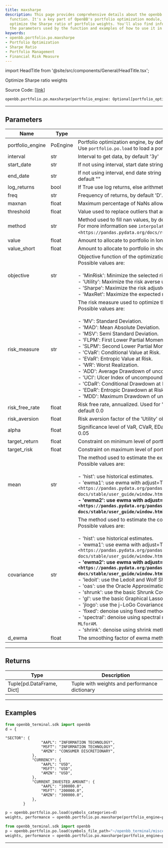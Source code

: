 ```yaml
---
title: maxsharpe
description: This page provides comprehensive details about the openbb.portfolio.po.maxsharpe
  function. It's a key part of OpenBB's portfolio optimization module, designed to
  optimize the Sharpe ratio of portfolio weights. You'll also find information about
  the parameters used by the function and examples of how to use it in portfolio management.
keywords:
- openbb.portfolio.po.maxsharpe
- Portfolio Optimization
- Sharpe Ratio
- Portfolio Management
- Financial Risk Measure
---
```


import HeadTitle from '@site/src/components/General/HeadTitle.tsx';

<HeadTitle title="portfolio.po.maxsharpe - Reference | OpenBB SDK Docs" />

Optimize Sharpe ratio weights

Source Code: [[link](https://github.com/OpenBB-finance/OpenBBTerminal/tree/main/openbb_terminal/portfolio/portfolio_optimization/po_model.py#L275)]

```python wordwrap
openbb.portfolio.po.maxsharpe(portfolio_engine: Optional[portfolio_optimization.po_engine.PoEngine] = None, kwargs: Any)
```

---

## Parameters

| Name | Type | Description | Default | Optional |
| ---- | ---- | ----------- | ------- | -------- |
| portfolio_engine | PoEngine | Portfolio optimization engine, by default None<br/>Use `portfolio.po.load` to load a portfolio engine | None | True |
| interval | str | Interval to get data, by default '3y' | None | True |
| start_date | str | If not using interval, start date string (YYYY-MM-DD), by default "" | None | True |
| end_date | str | If not using interval, end date string (YYYY-MM-DD). If empty use last weekday, by default "" | None | True |
| log_returns | bool | If True use log returns, else arithmetic returns, by default False | None | True |
| freq | str | Frequency of returns, by default 'D'. Options: 'D' for daily, 'W' for weekly, 'M' for monthly | None | True |
| maxnan | float | Maximum percentage of NaNs allowed in the data, by default 0.05 | None | True |
| threshold | float | Value used to replace outliers that are higher than threshold, by default 0.0 | None | True |
| method | str | Method used to fill nan values, by default 'time'<br/>For more information see `interpolate <https://pandas.pydata.org/docs/reference/api/pandas.DataFrame.interpolate.html>`__. | None | True |
| value | float | Amount to allocate to portfolio in long positions, by default 1.0 | None | True |
| value_short | float | Amount to allocate to portfolio in short positions, by default 0.0 | None | True |
| objective | str | Objective function of the optimization model, by default 'Sharpe'<br/>Possible values are:<br/><br/>- 'MinRisk': Minimize the selected risk measure.<br/>- 'Utility': Maximize the risk averse utility function.<br/>- 'Sharpe': Maximize the risk adjusted return ratio based on the selected risk measure.<br/>- 'MaxRet': Maximize the expected return of the portfolio. | None | True |
| risk_measure | str | The risk measure used to optimize the portfolio, by default 'MV'<br/>Possible values are:<br/><br/>- 'MV': Standard Deviation.<br/>- 'MAD': Mean Absolute Deviation.<br/>- 'MSV': Semi Standard Deviation.<br/>- 'FLPM': First Lower Partial Moment (Omega Ratio).<br/>- 'SLPM': Second Lower Partial Moment (Sortino Ratio).<br/>- 'CVaR': Conditional Value at Risk.<br/>- 'EVaR': Entropic Value at Risk.<br/>- 'WR': Worst Realization.<br/>- 'ADD': Average Drawdown of uncompounded cumulative returns.<br/>- 'UCI': Ulcer Index of uncompounded cumulative returns.<br/>- 'CDaR': Conditional Drawdown at Risk of uncompounded cumulative returns.<br/>- 'EDaR': Entropic Drawdown at Risk of uncompounded cumulative returns.<br/>- 'MDD': Maximum Drawdown of uncompounded cumulative returns. | None | True |
| risk_free_rate | float | Risk free rate, annualized. Used for 'FLPM' and 'SLPM' and Sharpe objective function, by default 0.0 | None | True |
| risk_aversion | float | Risk aversion factor of the 'Utility' objective function, by default 1.0 | None | True |
| alpha | float | Significance level of VaR, CVaR, EDaR, DaR, CDaR, EDaR, Tail Gini of losses, by default 0.05 | None | True |
| target_return | float | Constraint on minimum level of portfolio's return, by default -1.0 | None | True |
| target_risk | float | Constraint on maximum level of portfolio's risk, by default -1.0 | None | True |
| mean | str | The method used to estimate the expected returns, by default 'hist'<br/>Possible values are:<br/><br/>- 'hist': use historical estimates.<br/>- 'ewma1': use ewma with adjust=True. For more information see `EWM <https://pandas.pydata.org/pandas-docs/stable/user_guide/window.html#exponentially-weighted-window>`__.<br/>- 'ewma2': use ewma with adjust=False. For more information see `EWM <https://pandas.pydata.org/pandas-docs/stable/user_guide/window.html#exponentially-weighted-window>`__. | None | True |
| covariance | str | The method used to estimate the covariance matrix, by default 'hist'<br/>Possible values are:<br/><br/>- 'hist': use historical estimates.<br/>- 'ewma1': use ewma with adjust=True. For more information see `EWM <https://pandas.pydata.org/pandas-docs/stable/user_guide/window.html#exponentially-weighted-window>`__.<br/>- 'ewma2': use ewma with adjust=False. For more information see `EWM <https://pandas.pydata.org/pandas-docs/stable/user_guide/window.html#exponentially-weighted-window>`__.<br/>- 'ledoit': use the Ledoit and Wolf Shrinkage method.<br/>- 'oas': use the Oracle Approximation Shrinkage method.<br/>- 'shrunk': use the basic Shrunk Covariance method.<br/>- 'gl': use the basic Graphical Lasso Covariance method.<br/>- 'jlogo': use the j-LoGo Covariance method. For more information see: `a-jLogo`.<br/>- 'fixed': denoise using fixed method. For more information see chapter 2 of `a-MLforAM`.<br/>- 'spectral': denoise using spectral method. For more information see chapter 2 of `a-MLforAM`.<br/>- 'shrink': denoise using shrink method. For more information see chapter 2 of `a-MLforAM`. | None | True |
| d_ewma | float | The smoothing factor of ewma methods, by default 0.94 | None | True |


---

## Returns

| Type | Description |
| ---- | ----------- |
| Tuple[pd.DataFrame, Dict] | Tuple with weights and performance dictionary |
---

## Examples

```python
from openbb_terminal.sdk import openbb
d = {
```

```
"SECTOR": {
                "AAPL": "INFORMATION TECHNOLOGY",
                "MSFT": "INFORMATION TECHNOLOGY",
                "AMZN": "CONSUMER DISCRETIONARY",
            },
            "CURRENCY": {
                "AAPL": "USD",
                "MSFT": "USD",
                "AMZN": "USD",
            },
            "CURRENT_INVESTED_AMOUNT": {
                "AAPL": "100000.0",
                "MSFT": "200000.0",
                "AMZN": "300000.0",
            },
        }
```
```python
p = openbb.portfolio.po.load(symbols_categories=d)
weights, performance = openbb.portfolio.po.maxsharpe(portfolio_engine=p)
```

```python
from openbb_terminal.sdk import openbb
p = openbb.portfolio.po.load(symbols_file_path="~/openbb_terminal/miscellaneous/portfolio_examples/allocation/60_40_Portfolio.xlsx")
weights, performance = openbb.portfolio.po.maxsharpe(portfolio_engine=p)
```

---

